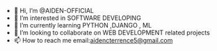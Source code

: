 - 👋 Hi, I’m @AIDEN-OFFICIAL
- 👀 I’m interested in SOFTWARE DEVELOPING
- 🌱 I’m currently learning PYTHON ,DJANGO , ML
- 💞️ I’m looking to collaborate on WEB DEVELOPMENT related projects
- 📫 How to reach me email:aidencterrence5@gmail.com
            

<!---
AIDEN-OFFICIAL/AIDEN-OFFICIAL is a ✨ special ✨ repository because its `README.md` (this file) appears on your GitHub profile.
You can click the Preview link to take a look at your changes.
--->
